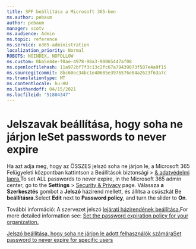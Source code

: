 ```yaml
---
title: SPF beállítása a Microsoft 365-ben
ms.author: pebaum
author: pebaum
manager: scotv
ms.audience: Admin
ms.topic: reference
ms.service: o365-administration
localization_priority: Normal
ROBOTS: NOINDEX, NOFOLLOW
ms.custom: 0ba5e44e-f0ae-4978-98a3-90065447af08
ms.openlocfilehash: 11a972bf7f3c13c2fc67a79439873f587e4a9f15
ms.sourcegitcommit: 8bc60ec34bc1e40685e3976576e04a2623f63a7c
ms.translationtype: MT
ms.contentlocale: hu-HU
ms.lasthandoff: 04/15/2021
ms.locfileid: "51804347"
---
```

# <a name="set-passwords-to-never-expire"></a><span data-ttu-id="0d470-102">Jelszavak beállítása, hogy soha ne járjon le</span><span class="sxs-lookup"><span data-stu-id="0d470-102">Set passwords to never expire</span></span> 

<span data-ttu-id="0d470-103">Ha azt adja meg, hogy az ÖSSZES jelszó soha ne járjon le, a Microsoft 365 Felügyeleti központban kattintson a Beállítások biztonsági  >  [ &amp; adatvédelmi lapra.](https://portal.office.com/adminportal/home#/settings/security)</span><span class="sxs-lookup"><span data-stu-id="0d470-103">To set ALL passwords to never expire, in the Microsoft 365 admin center, go to the **Settings** > [Security &amp; Privacy](https://portal.office.com/adminportal/home#/settings/security) page.</span></span> <span data-ttu-id="0d470-104">Válassza **a Szerkesztés** gombot a **Jelszó** házirend mellett, és állítsa a csúszkát Be **beállításra.**</span><span class="sxs-lookup"><span data-stu-id="0d470-104">Select **Edit** next to **Password policy**, and turn the slider to **On**.</span></span>
  
<span data-ttu-id="0d470-105">További információ: A szervezet jelszó [lejárati házirendének beállítása.](https://docs.microsoft.com/microsoft-365/admin/manage/set-password-expiration-policy)</span><span class="sxs-lookup"><span data-stu-id="0d470-105">For more detailed information see: [Set the password expiration policy for your organization.](https://docs.microsoft.com/microsoft-365/admin/manage/set-password-expiration-policy)</span></span>
  
[<span data-ttu-id="0d470-106">Jelszó beállítása, hogy soha ne járjon le adott felhasználók számára</span><span class="sxs-lookup"><span data-stu-id="0d470-106">Set password to never expire for specific users</span></span>](https://docs.microsoft.com/microsoft-365/admin/add-users/set-password-to-never-expire)
  
